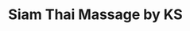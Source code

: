 ---
title: "Siam Thai Massage by KS"
url: /fuerstenfeldbruck/siam-thai-massage-by-ks/
shop: Massage
---
